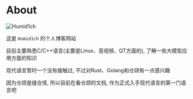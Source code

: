 # About

![Humid1ch](https://humid1ch.oss-cn-shanghai.aliyuncs.com/20251031110927404.webp)

这是 `Humid1ch` 的个人博客网站

目前主要熟悉C/C++语言(主要是Linux、音视频、QT方面的), 了解一些大模型应用方面的知识

现代语言暂时一个没有接触过, 不过对Rust、Golang和仓颉有一点感兴趣

因为仓颉是缝合怪, 所以目前在看仓颉的文档, 作为正式入手现代语言的第一门语言吧
